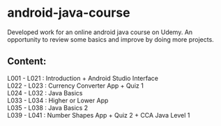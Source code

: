 # android-java-course

Developed work for an online android java course on Udemy. An opportunity to review some basics and improve by doing more projects.

## Content:

L001 - L021 : Introduction + Android Studio Interface\
L022 - L023 : Currency Converter App + Quiz 1\
L024 - L032 : Java Basics\
L033 - L034 : Higher or Lower App\
L035 - L038 : Java Basics 2\
L039 - L041 : Number Shapes App + Quiz 2 + CCA Java Level 1